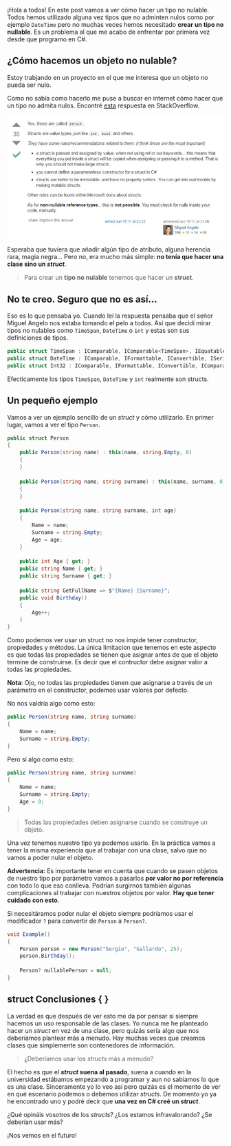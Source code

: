 ¡Hola a todos! En este post vamos a ver cómo hacer un tipo no nulable. Todos hemos utilizado alguna vez tipos que no adminten nulos como por ejemplo `DateTime` pero no muchas veces hemos necesitado **crear un tipo no nullable**. Es un problema al que me acabo de enfrentar por primera vez desde que programo en C#.


## ¿Cómo hacemos un objeto no nulable?

Estoy trabjando en un proyecto en el que me interesa que un objeto no pueda ser nulo.

Como no sabía como hacerlo me puse a buscar en internet cómo hacer que un tipo no admita nulos. Encontré [esta](http://stackoverflow.com/questions/6365459/create-non-nullable-types-in-c-sharp) respuesta en StackOverflow.

![Respuesta de StackOverflow](images/answer.jpg)

Esperaba que tuviera que añadir algún tipo de atributo, alguna herencia rara, magia negra... Pero no, era mucho más simple: **no tenía que hacer una clase sino un *struct***.

> Para crear un **tipo no nulable** tenemos que hacer un **struct**.

## No te creo. Seguro que no es así...

Eso es lo que pensaba yo. Cuando leí la respuesta pensaba que el señor Miguel Angelo nos estaba tomando el pelo a todos. Así que decidí mirar tipos no nulables como `TimeSpan`, `DateTime` o `int` y estas son sus definiciones de tipos.

```csharp
public struct TimeSpan : IComparable, IComparable<TimeSpan>, IEquatable<TimeSpan>, IFormattable { ... }
public struct DateTime : IComparable, IFormattable, IConvertible, ISerializable, IComparable<DateTime>, IEquatable<DateTime> { ... }
public struct Int32 : IComparable, IFormattable, IConvertible, IComparable<Int32>, IEquatable<Int32> { ... }
``` 

Efecticamente los tipos `TimeSpan`, `DateTime` y `int` realmente son structs.

## Un pequeño ejemplo

Vamos a ver un ejemplo sencillo de un *struct* y cómo utilizarlo. En primer lugar, vamos a ver el tipo `Person`.

```csharp
public struct Person
{
    public Person(string name) : this(name, string.Empty, 0)
    {
    }

    public Person(string name, string surname) : this(name, surname, 0)
    {
    }

    public Person(string name, string surname, int age)
    {
        Name = name;
        Surname = string.Empty;
        Age = age;
    }

    public int Age { get; }
    public string Name { get; }
    public string Surname { get; }

    public string GetFullName => $"{Name} {Surname}";
    public void Birthday()
    {
        Age++;
    }
}
```

Como podemos ver usar un struct no nos impide tener constructor, propiedades y métodos. La única limitacion que tenemos en este aspecto es que todas las propiedades se tienen que asignar antes de que el objeto termine de construirse. Es decir que el contructor debe asignar valor a todas las propiedades.

**Nota**: Ojo, no todas las propiedades tienen que asignarse a través de un parámetro en el constructor, podemos usar valores por defecto. 

No nos valdría algo como esto:

```csharp
public Person(string name, string surname)
{
    Name = name;
    Surname = string.Empty;
}
```
Pero sí algo como esto:

```csharp
public Person(string name, string surname)
{
    Name = name;
    Surname = string.Empty;
    Age = 0;
}
```

> Todas las propiedades deben asignarse cuando se construye un objeto.

Una vez tenemos nuestro tipo ya podemos usarlo. En la práctica vamos a tener la misma experiencia que al trabajar con una clase, salvo que no vamos a poder nular el objeto. 

**Advertencia:** Es importante tener en cuenta que cuando se pasen objetos de nuestro tipo por parámetro vamos a pasarlos **por valor no por referencia** con todo lo que eso conlleva. Podrían surgirnos también algunas complicaciones al trabajar con nuestros objetos por valor. **Hay que tener cuidado con esto**.

Si necesitáramos poder nular el objeto siempre podríamos usar el modificador `?` para convertir de `Person` a `Person?`.

```csharp
void Example()
{
    Person person = new Person("Sergio", "Gallardo", 25);
    person.Birthday();

    Person? nullablePerson = null;
}
```

## struct Conclusiones { }

La verdad es que después de ver esto me da por pensar si siempre hacemos un uso responsable de las clases. Yo nunca me he planteado hacer un *struct* en vez de una clase, pero quizás sería algo que nos deberíamos plantear más a menudo. Hay muchas veces que creamos clases que simplemente son contenedores de información.

> ¿Deberíamos usar los *structs* más a menudo? 

El hecho es que el ***struct* suena al pasado**, suena a cuando en la universidad estábamos empezando a programar y aun no sabíamos lo que es una clase. Sinceramente yo lo veo así pero quizás es el momento de ver en qué escenario podemos o debemos utilizar *structs*. De momento yo ya he encontrado uno y podré decir que **una vez en C# creé un *struct***.

¿Qué opináis vosotros de los *structs*? ¿Los estamos infravalorando? ¿Se deberían usar más?

¡Nos vemos en el futuro!
